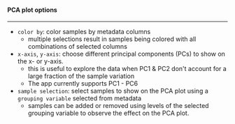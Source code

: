 #### PCA plot options
---------------------

- `color by`: color samples by metadata columns
  - multiple selections result in samples being colored with all combinations
    of selected columns
- `x-axis`, `y-axis`: choose different principal components (PCs) to
  show on the x- or y-axis.
  - this is useful to explore the data when PC1 & PC2 don't account for
    a large fraction of the sample variation
  - The app currently supports PC1 - PC6
- `sample selection`: select samples to show on the PCA plot using a
  `grouping variable` selected from metadata
  - samples can be added or removed using levels of the selected grouping variable
    to observe the effect on the PCA plot.
